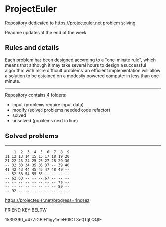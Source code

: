 # ProjectEuler
Repository dedicated to https://projecteuler.net problem solving

Readme updates at the end of the week

## Rules and details
Each problem has been designed according to a "one-minute rule", which means that although it may take several hours to design a successful algorithm with more difficult problems, an efficient implementation will allow a solution to be obtained on a modestly powered computer in less than one minute.
___
Repository contains 4 folders:
- input (problems require input data)
- modify (solved problems needed code refactor)
- solved 
- unsolved (problems next in line)

## Solved problems
___
```
    1  2  3  4  5  6  7  8  9
11 12 13 14 15 16 17 18 19 20
21 22 23 24 25 26 27 28 29 30
-- 32 33 34 35 36 37 -- 39 40
41 42 43 44 45 46 47 48 49 --
-- 52 53 54 55 56 -- -- -- --
-- 62 63 -- -- -- 67 -- -- --
-- -- -- -- -- -- -- -- 79 --
-- -- -- -- -- -- -- -- 89 --
-- 92 -- -- -- -- -- -- -- --

```

https://projecteuler.net/progress=4ndeez

FRIEND KEY BELOW

1539390_u47ZiGHIH1igy1meH0lCT3eQTtjLQQIF 